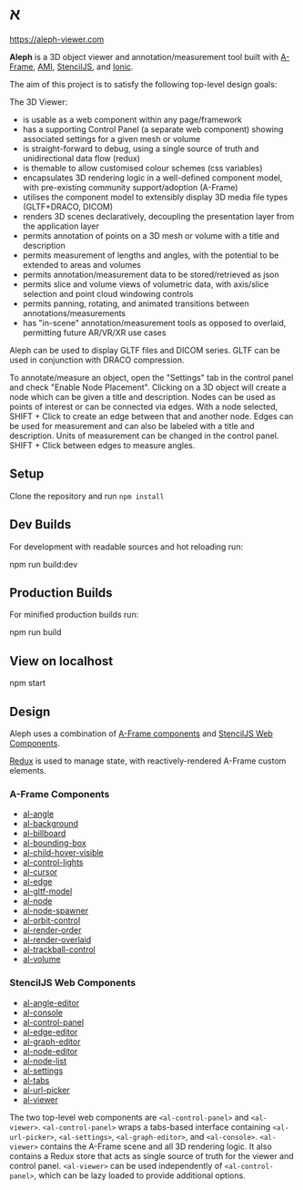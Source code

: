 <p align="center">
<h1 style="fontsize: 5rem">
א
</h1>
</p>

https://aleph-viewer.com

**Aleph** is a 3D object viewer and annotation/measurement tool built with [A-Frame](https://aframe.io), [AMI](https://github.com/FNNDSC/ami), [StencilJS](http://stenciljs.com), and [Ionic](https://ionicframework.com). 

The aim of this project is to satisfy the following top-level design goals:

The 3D Viewer:

- is usable as a web component within any page/framework
- has a supporting Control Panel (a separate web component) showing associated settings for a given mesh or volume
- is straight-forward to debug, using a single source of truth and unidirectional data flow (redux)
- is themable to allow customised colour schemes (css variables)
- encapsulates 3D rendering logic in a well-defined component model, with pre-existing community support/adoption (A-Frame)
- utilises the component model to extensibly display 3D media file types (GLTF+DRACO, DICOM)
- renders 3D scenes declaratively, decoupling the presentation layer from the application layer
- permits annotation of points on a 3D mesh or volume with a title and description
- permits measurement of lengths and angles, with the potential to be extended to areas and volumes
- permits annotation/measurement data to be stored/retrieved as json
- permits slice and volume views of volumetric data, with axis/slice selection and point cloud windowing controls
- permits panning, rotating, and animated transitions between annotations/measurements
- has "in-scene" annotation/measurement tools as opposed to overlaid, permitting future AR/VR/XR use cases

Aleph can be used to display GLTF files and DICOM series. GLTF can be used in conjunction with DRACO compression.

To annotate/measure an object, open the "Settings" tab in the control panel and check "Enable Node Placement". Clicking on a 3D object will create a node which can be given a title and description. Nodes can be used as points of interest or can be connected via edges. With a node selected, SHIFT + Click to create an edge between that and another node. Edges can be used for measurement and can also be labeled with a title and description. Units of measurement can be changed in the control panel. SHIFT + Click between edges to measure angles.

## Setup

Clone the repository and run `npm install`

## Dev Builds

For development with readable sources and hot reloading run:

  npm run build:dev

## Production Builds

For minified production builds run:

  npm run build

## View on localhost

  npm start

## Design

Aleph uses a combination of [A-Frame components](https://aframe.io/docs/0.9.0/core/component.html) and [StencilJS Web Components](https://stenciljs.com/docs/component).

[Redux](https://redux.js.org) is used to manage state, with reactively-rendered A-Frame custom elements.

### A-Frame Components

  - [al-angle](/src/aframe/components/AlAngleComponent.ts)
  - [al-background](/src/aframe/components/AlBackgroundComponent.ts)
  - [al-billboard](/src/aframe/components/AlBillboardComponent.ts)
  - [al-bounding-box](/src/aframe/components/AlBoundingBoxComponent.ts)
  - [al-child-hover-visible](/src/aframe/components/AlChildHoverVisibleComponent.ts)
  - [al-control-lights](/src/aframe/components/AlControlLightsComponent.ts)
  - [al-cursor](/src/aframe/components/AlCursorComponent.ts)
  - [al-edge](/src/aframe/components/AlEdgeComponent.ts)
  - [al-gltf-model](/src/aframe/components/AlGltfModelComponent.ts)
  - [al-node](/src/aframe/components/AlNodeComponent.ts)
  - [al-node-spawner](/src/aframe/components/AlNodeSpawnerComponent.ts)
  - [al-orbit-control](/src/aframe/components/AlOrbitControlComponent.ts)
  - [al-render-order](/src/aframe/components/AlRenderOrderComponent.ts)
  - [al-render-overlaid](/src/aframe/components/AlRenderOverlaidComponent.ts)
  - [al-trackball-control](/src/aframe/components/AlTrackballControlComponent.ts)
  - [al-volume](/src/aframe/components/AlVolumeComponent.ts)

### StencilJS Web Components

  - [al-angle-editor](/src/components/al-angle-editor/readme.md)
  - [al-console](/src/components/al-console/readme.md)
  - [al-control-panel](/src/components/al-control-panel/readme.md)
  - [al-edge-editor](/src/components/al-edge-editor/readme.md)
  - [al-graph-editor](/src/components/al-graph-editor/readme.md)
  - [al-node-editor](/src/components/al-node-editor/readme.md)
  - [al-node-list](/src/components/al-node-list/readme.md)
  - [al-settings](/src/components/al-settings/readme.md)
  - [al-tabs](/src/components/al-tabs/readme.md)
  - [al-url-picker](/src/components/al-url-picker/readme.md)
  - [al-viewer](/src/components/al-viewer/readme.md)

The two top-level web components are `<al-control-panel>` and `<al-viewer>`. `<al-control-panel>` wraps a tabs-based interface containing `<al-url-picker>`, `<al-settings>`, `<al-graph-editor>`, and `<al-console>`. `<al-viewer>` contains the A-Frame scene and all 3D rendering logic. It also contains a Redux store that acts as single source of truth for the viewer and control panel. `<al-viewer>` can be used independently of `<al-control-panel>`, which can be lazy loaded to provide additional options. 